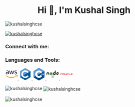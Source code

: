 <h1 align="center">Hi 👋, I'm Kushal Singh</h1>
<p align="left"> <img src="https://komarev.com/ghpvc/?username=kushalsinghcse&label=Profile%20views&color=0e75b6&style=flat" alt="kushalsinghcse" /> </p>

<p align="left"> <a href="https://github.com/ryo-ma/github-profile-trophy"><img src="https://github-profile-trophy.vercel.app/?username=kushalsinghcse" alt="kushalsinghcse" /></a> </p>

<h3 align="left">Connect with me:</h3>
<p align="left">
</p>

<h3 align="left">Languages and Tools:</h3>
<p align="left"> <a href="https://aws.amazon.com" target="_blank" rel="noreferrer"> <img src="https://raw.githubusercontent.com/devicons/devicon/master/icons/amazonwebservices/amazonwebservices-original-wordmark.svg" alt="aws" width="40" height="40"/> </a> <a href="https://www.cprogramming.com/" target="_blank" rel="noreferrer"> <img src="https://raw.githubusercontent.com/devicons/devicon/master/icons/c/c-original.svg" alt="c" width="40" height="40"/> </a> <a href="https://www.w3schools.com/cpp/" target="_blank" rel="noreferrer"> <img src="https://raw.githubusercontent.com/devicons/devicon/master/icons/cplusplus/cplusplus-original.svg" alt="cplusplus" width="40" height="40"/> </a> <a href="https://nodejs.org" target="_blank" rel="noreferrer"> <img src="https://raw.githubusercontent.com/devicons/devicon/master/icons/nodejs/nodejs-original-wordmark.svg" alt="nodejs" width="40" height="40"/> </a> <a href="https://www.oracle.com/" target="_blank" rel="noreferrer"> <img src="https://raw.githubusercontent.com/devicons/devicon/master/icons/oracle/oracle-original.svg" alt="oracle" width="40" height="40"/> </a> </p>

<p><img align="left" src="https://github-readme-stats.vercel.app/api/top-langs?username=kushalsinghcse&show_icons=true&locale=en&layout=compact" alt="kushalsinghcse" /></p>

<p>&nbsp;<img align="center" src="https://github-readme-stats.vercel.app/api?username=kushalsinghcse&show_icons=true&locale=en" alt="kushalsinghcse" /></p>

<p><img align="center" src="https://github-readme-streak-stats.herokuapp.com/?user=kushalsinghcse&" alt="kushalsinghcse" /></p>

